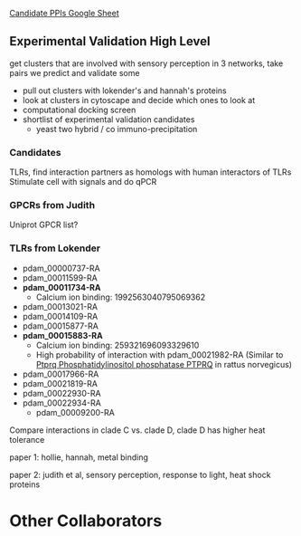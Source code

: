 [Candidate PPIs Google Sheet](https://docs.google.com/spreadsheets/d/1w-fJ8koBLLAzB_tMVrrdSSDLqvzsnsuprbEMwcJ89ZE/edit?usp=sharing)

## Experimental Validation High Level
get clusters that are involved with sensory perception in 3 networks, take pairs we predict and validate some
- pull out clusters with lokender's and hannah's proteins
- look at clusters in cytoscape and decide which ones to look at
- computational docking screen
- shortlist of experimental validation candidates
    - yeast two hybrid / co immuno-precipitation

### Candidates
TLRs, find interaction partners as homologs with human interactors of TLRs
Stimulate cell with signals and do qPCR

### GPCRs from Judith
Uniprot GPCR list?

### TLRs from Lokender
- pdam_00000737-RA
- pdam_00011599-RA
- **pdam_00011734-RA** 
    - Calcium ion binding: 1992563040795069362
- pdam_00013021-RA
- pdam_00014109-RA
- pdam_00015877-RA
- **pdam_00015883-RA**
    - Calcium ion binding: 259321696093329610
    - High probability of interaction with pdam_00021982-RA (Similar to [Ptprq Phosphatidylinositol phosphatase PTPRQ](https://pubmed.ncbi.nlm.nih.gov/12837292/#:~:text=Abstract,%2C%20proliferation%2C%20and%20subcellular%20architecture.) in rattus norvegicus)
- pdam_00017966-RA
- pdam_00021819-RA
- pdam_00022930-RA
- pdam_00022934-RA
    - pdam_00009200-RA

Compare interactions in clade C vs. clade D, clade D has higher heat tolerance

paper 1:
    hollie, hannah, metal binding
    
paper 2:
    judith et al, sensory perception, response to light, heat shock proteins

# Other Collaborators
